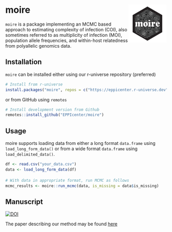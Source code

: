 
# moire <img src="man/figures/logo.svg" align="right" alt="" width="120"/>

`moire` is a package implementing an MCMC based approach to estimating
complexity of infection (COI), also sometimes referred to as
multiplicity of infection (MOI), population allele frequencies, and
within-host relatedness from polyallelic genomics data.

## Installation

`moire` can be installed either using our r-universe repository
(preferred)

``` r
# Install from r-universe
install.packages("moire", repos = c("https://eppicenter.r-universe.dev", "https://cloud.r-project.org"))
```

or from GitHub using `remotes`

``` r
# Install development version from Github
remotes::install_github("EPPIcenter/moire")
```

## Usage

moire supports loading data from either a long format `data.frame` using
`load_long_form_data()` or from a wide format `data.frame` using
`load_delimited_data()`.

``` r
df <- read.csv("your_data.csv")
data <- load_long_form_data(df)

# With data in appropriate format, run MCMC as follows
mcmc_results <- moire::run_mcmc(data, is_missing = data$is_missing)
```

## Manuscript

[![DOI](https://zenodo.org/badge/174280517.svg)](https://zenodo.org/doi/10.5281/zenodo.10092402)

The paper describing our method may be found
[here](https://doi.org/10.1101/2023.10.03.560769)
